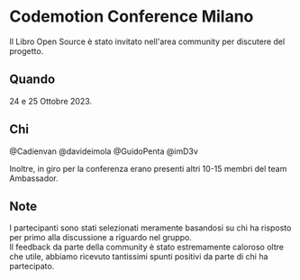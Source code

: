 # Codemotion Conference Milano

Il Libro Open Source è stato invitato nell'area community per discutere del progetto.

## Quando

24 e 25 Ottobre 2023.

## Chi

@Cadienvan
@davideimola
@GuidoPenta
@imD3v

Inoltre, in giro per la conferenza erano presenti altri 10-15 membri del team Ambassador.

## Note

I partecipanti sono stati selezionati meramente basandosi su chi ha risposto per primo alla discussione a riguardo nel gruppo.  
Il feedback da parte della community è stato estremamente caloroso oltre che utile, abbiamo ricevuto tantissimi spunti positivi da parte di chi ha partecipato.
